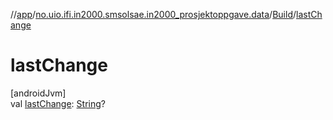 //[app](../../../index.md)/[no.uio.ifi.in2000.smsolsae.in2000_prosjektoppgave.data](../index.md)/[Build](index.md)/[lastChange](last-change.md)

# lastChange

[androidJvm]\
val [lastChange](last-change.md): [String](https://kotlinlang.org/api/latest/jvm/stdlib/kotlin/-string/index.html)?
